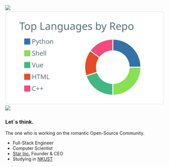 <div id="status">
    <img src="https://github-readme-stats.vercel.app/api?username=supersonictw">
    <img class="animated fadeInDown delay-1s"
        src="https://raw.githubusercontent.com/supersonictw/supersonictw/master/profile-summary-card-output/default/1-repos-per-language.svg">
    <img class="animated fadeInDown delay-2s"
        src="https://github-readme-stats.vercel.app/api/top-langs/?username=supersonictw&layout=compact">
</div>
<h3 class="animated fadeInLeft delay-1s">Let`s think.</h3>
<p class="animated fadeInLeft delay-2s">The one who is working on the romantic Open-Source Community.</p>
<ul class="animated fadeInLeft delay-3s">
    <li>Full-Stack Engineer</li>
    <li>Computer Scientist</li>
    <li><a target="_blank" href="https://www.starinc.xyz">Star Inc.</a> Founder &amp; CEO</li>
    <li>Studying in <a target="_blank" href="https://www.nkust.edu.tw">NKUST</a></li>
</ul>